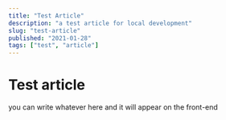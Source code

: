 ```yaml
---
title: "Test Article"
description: "a test article for local development"
slug: "test-article"
published: "2021-01-28"
tags: ["test", "article"]
---
```


# Test article

you can write whatever here and it will appear on the front-end
